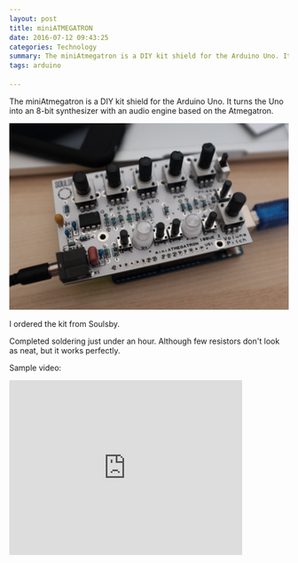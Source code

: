 ```yaml
---
layout: post
title: miniATMEGATRON
date: 2016-07-12 09:43:25
categories: Technology
summary: The miniAtmegatron is a DIY kit shield for the Arduino Uno. It turns the Uno into an 8-bit synthesizer with an audio engine based on the Atmegatron.
tags: arduino 

---
```


The miniAtmegatron is a DIY kit shield for the Arduino Uno. It turns the Uno into an 8-bit synthesizer with an audio engine based on the Atmegatron.

![](/images/mini/1.jpg)

I ordered the kit from Soulsby. 

Completed soldering just under an hour. Although few resistors don't look as neat, but it works perfectly.

Sample video:

<iframe width="420" height="315" src="https://vimeo.com/174713347" frameborder="0"></iframe>